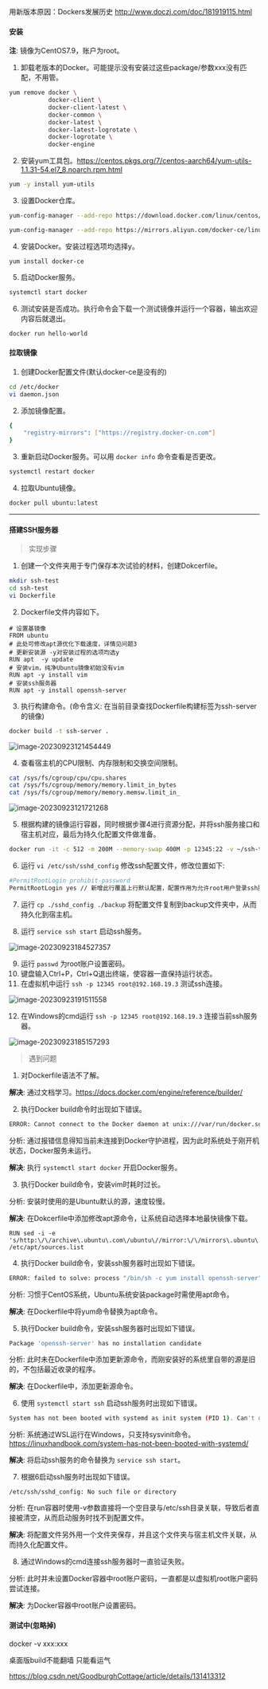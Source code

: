 用新版本原因：Dockers发展历史 http://www.doczj.com/doc/181919115.html

#### 安装

**注**: 镜像为CentOS7.9，账户为root。

1. 卸载老版本的Docker。可能提示没有安装过这些package/参数xxx没有匹配，不用管。

```bash
yum remove docker \
           docker-client \
           docker-client-latest \
           docker-common \
           docker-latest \
           docker-latest-logrotate \
           docker-logrotate \
           docker-engine
```

2. 安装yum工具包。https://centos.pkgs.org/7/centos-aarch64/yum-utils-1.1.31-54.el7_8.noarch.rpm.html

```bash
yum -y install yum-utils
```

3. 设置Docker仓库。

```bash
yum-config-manager --add-repo https://download.docker.com/linux/centos/docker-ce.repo (国外官方，不推荐)

yum-config-manager --add-repo https://mirrors.aliyun.com/docker-ce/linux/centos/docker-ce.repo (国内阿里)
```

4. 安装Docker。安装过程选项均选择y。

```
yum install docker-ce
```

5. 启动Docker服务。

```bash
systemctl start docker
```

6. 测试安装是否成功。执行命令会下载一个测试镜像并运行一个容器，输出欢迎内容后就退出。

```bash
docker run hello-world
```

#### 拉取镜像

1. 创建Docker配置文件(默认docker-ce是没有的)

```bash
cd /etc/docker
vi daemon.json
```

2. 添加镜像配置。

```bash
{
	"registry-mirrors": ["https://registry.docker-cn.com"]
}
```

3. 重新启动Docker服务。可以用 `docker info` 命令查看是否更改。

```bash
systemctl restart docker
```

4. 拉取Ubuntu镜像。

```bash
docker pull ubuntu:latest
```

---

#### 搭建SSH服务器

> 实现步骤

1. 创建一个文件夹用于专门保存本次试验的材料，创建Dokcerfile。

```bash
mkdir ssh-test
cd ssh-test
vi Dockerfile
```

2. Dockerfile文件内容如下。

```
# 设置基镜像
FROM ubuntu
# 此处可修改apt源优化下载速度，详情见问题3
# 更新安装源 -y对安装过程的选项均选y
RUN apt  -y update
# 安装vim，纯净Ubuntu镜像初始没有vim
RUN apt -y install vim
# 安装ssh服务器
RUN apt -y install openssh-server
```

3. 执行构建命令。(命令含义: 在当前目录查找Dockerfile构建标签为ssh-server的镜像)

```bash
docker build -t ssh-server .
```

![image-20230923121454449](img/image-20230923121454449.png)

4. 查看宿主机的CPU限制、内存限制和交换空间限制。

```bash
cat /sys/fs/cgroup/cpu/cpu.shares
cat /sys/fs/cgroup/memory/memory.limit_in_bytes
cat /sys/fs/cgroup/memory/memory.memsw.limit_in_
```

![image-20230923121721268](img/image-20230923121721268.png)

5. 根据构建的镜像运行容器，同时根据步骤4进行资源分配，并将ssh服务接口和宿主机对应，最后为持久化配置文件做准备。

```bash
docker run -it -c 512 -m 200M --memory-swap 400M -p 12345:22 -v ~/ssh-test/config:/etc/ssh/backup --name ssh ssh-server 
```

6. 运行 `vi /etc/ssh/sshd_config` 修改ssh配置文件，修改位置如下:

```bash
#PermitRootLogin prohibit-password
PermitRootLogin yes // 新增此行覆盖上行默认配置，配置作用为允许root用户登录ssh服务器
```

7. 运行 `cp ./sshd_config ./backup` 将配置文件复制到backup文件夹中，从而持久化到宿主机。

8. 运行 `service ssh start` 启动ssh服务。

![image-20230923184527357](img/image-20230923184527357.png)

9. 运行 `passwd` 为root账户设置密码。
10. 键盘输入Ctrl+P，Ctrl+Q退出终端，使容器一直保持运行状态。
11. 在虚拟机中运行 `ssh -p 12345 root@192.168.19.3` 测试ssh连接。

![image-20230923191511558](img/image-20230923191511558.png)

12. 在Windows的cmd运行 `ssh -p 12345 root@192.168.19.3` 连接当前ssh服务器。

![image-20230923185157293](img/image-20230923185157293.png)

> 遇到问题

1. 对Dockerfile语法不了解。

**解决**: 通过文档学习。https://docs.docker.com/engine/reference/builder/

2. 执行Docker build命令时出现如下错误。

```bash
ERROR: Cannot connect to the Docker daemon at unix:///var/run/docker.sock. Is the docker daemon running?
```

分析: 通过报错信息得知当前未连接到Docker守护进程，因为此时系统处于刚开机状态，Docker服务未运行。

**解决**: 执行 `systemctl start docker` 开启Docker服务。

3. 执行Docker build命令，安装vim时耗时过长。

分析: 安装时使用的是Ubuntu默认的源，速度较慢。

**解决**: 在Dokcerfile中添加修改apt源命令，让系统自动选择本地最快镜像下载。

```
RUN sed -i -e 's/http:\/\/archive\.ubuntu\.com\/ubuntu\//mirror:\/\/mirrors\.ubuntu\.com\/mirrors\.txt/' /etc/apt/sources.list
```

4. 执行Docker build命令，安装ssh服务器时出现如下错误。

```bash
ERROR: failed to solve: process "/bin/sh -c yum install openssh-server" did not complete successfully: exit code: 127
```

分析: 习惯于CentOS系统，Ubuntu系统安装package时需使用apt命令。

**解决**: 在Dockerfile中将yum命令替换为apt命令。

5. 执行Docker build命令，安装ssh服务器时出现如下错误。

```bash
Package 'openssh-server' has no installation candidate
```

分析: 此时未在Dockerfile中添加更新源命令，而刚安装好的系统里自带的源是旧的，不包括最近收录的程序。

**解决**: 在Dockerfile中，添加更新源命令。

6. 使用 `systemctl start ssh` 启动ssh服务时出现如下错误。

```bash
System has not been booted with systemd as init system (PID 1). Can't operate.
```

分析: 系统通过WSL运行在Windows，只支持sysvinit命令。https://linuxhandbook.com/system-has-not-been-booted-with-systemd/

**解决**: 将启动ssh服务的命令替换为 `service ssh start`。

7. 根据6启动ssh服务时出现如下错误。

```
/etc/ssh/sshd_config: No such file or directory
```

分析: 在run容器时使用-v参数直接将一个空目录与/etc/ssh目录关联，导致后者直接被清空，从而启动服务时找不到配置文件。

**解决**: 将配置文件另外用一个文件夹保存，并且这个文件夹与宿主机文件关联，从而持久化配置文件。

8. 通过Windows的cmd连接ssh服务器时一直验证失败。

分析: 此时并未设置Docker容器中root账户密码，一直都是以虚拟机root账户密码尝试连接。

**解决**: 为Docker容器中root账户设置密码。





#### 测试中(忽略掉)

docker -v xxx:xxx 

桌面版build不能翻墙 只能看运气

https://blog.csdn.net/GoodburghCottage/article/details/131413312  
